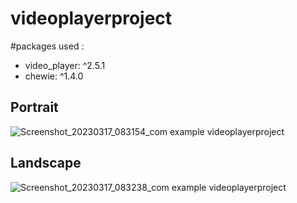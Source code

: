 # videoplayerproject
#packages used :
  - video_player: ^2.5.1
  - chewie: ^1.4.0
  
## Portrait
  ![Screenshot_20230317_083154_com example videoplayerproject](https://user-images.githubusercontent.com/78031951/225830428-31a9baa6-091b-43f3-9f0e-ce5f35b865c7.jpg)
## Landscape
![Screenshot_20230317_083238_com example videoplayerproject](https://user-images.githubusercontent.com/78031951/225830440-a63316a6-ed5b-42f2-b7a7-21ab1152b6a8.jpg)
